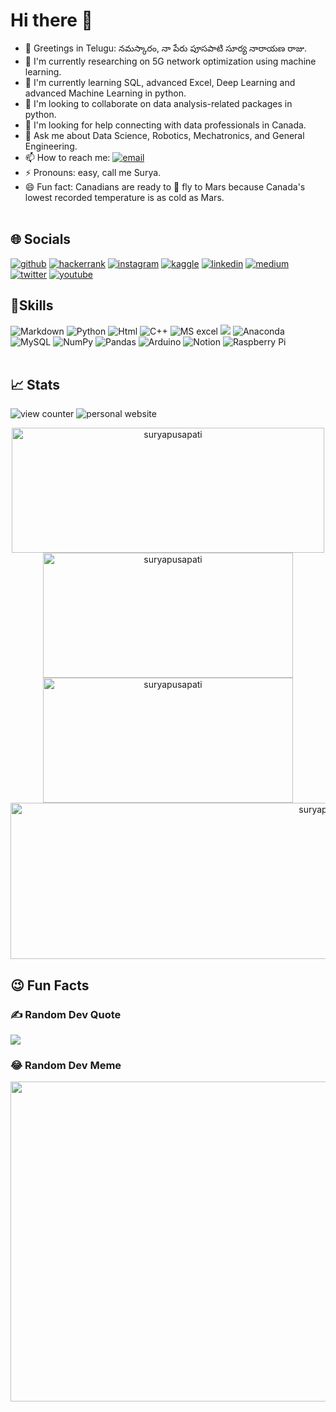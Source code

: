 
#  Hi there 👋 

- 🔮 Greetings in Telugu: నమస్కారం, నా పేరు పూసపాటి సూర్య నారాయణ రాజు.
- 🔭 I'm currently researching on 5G network optimization using machine learning.
- 🌱 I'm currently learning SQL, advanced Excel, Deep Learning and advanced Machine Learning in python. 
- 👯 I'm looking to collaborate on data analysis-related packages in python.
- 🤔 I'm looking for help connecting with data professionals in Canada.
- 💬 Ask me about Data Science, Robotics, Mechatronics, and General Engineering.
- 📫 How to reach me: [![email](https://img.shields.io/badge/Email:_contact@suryapusapati.com-D14836?style=flat-square&logo=gmail&logoColor=white)](mailto:contact@suryapusapati.com)
- ⚡ Pronouns: easy, call me Surya.
- 😄 Fun fact: Canadians are ready to 🚀 fly to Mars because Canada's lowest recorded temperature is as cold as Mars.
<br><br>

## 🌐 Socials
[![github](https://img.shields.io/badge/GitHub-100000?style=for-the-badge&logo=github&logoColor=white)](https://github.com/suryapusapati) [![hackerrank](https://img.shields.io/badge/-Hackerrank-2EC866?style=for-the-badge&logo=HackerRank&logoColor=white)](https://www.hackerrank.com/SuryaPusapati) [![instagram](https://img.shields.io/badge/Instagram-E4405F?style=for-the-badge&logo=instagram&logoColor=white)](https://www.instagram.com/suryapusapati) [![kaggle](https://img.shields.io/badge/Kaggle-20BEFF?style=for-the-badge&logo=Kaggle&logoColor=white)](https://www.kaggle.com/surya39) [ ![linkedin](https://img.shields.io/badge/LinkedIn-0077B5?style=for-the-badge&logo=linkedin&logoColor=white)](https://www.linkedin.com/in/suryanarayanaraju-pusapati-30517a15a) [![medium](https://img.shields.io/badge/Medium-12100E?style=for-the-badge&logo=medium&logoColor=white)](https://medium.com/@suryapusapati) [![twitter](https://img.shields.io/badge/Twitter-1DA1F2?style=for-the-badge&logo=twitter&logoColor=white)](https://twitter.com/SuryaPusapati39) [![youtube](https://img.shields.io/badge/YouTube-FF0000?style=for-the-badge&logo=youtube&logoColor=white)](https://www.youtube.com/channel/UCJhMTQilHIWgVTcOCtCHmGQ) 
<br>
[![]()]()
<!-- [![quora](https://img.shields.io/badge/Quora-%23B92B27.svg?&style=for-the-badge&logo=Quora&logoColor=white)]() [![facebook](https://img.shields.io/badge/Facebook-1877F2?style=for-the-badge&logo=facebook&logoColor=white)]() [![leetcode](https://img.shields.io/badge/-LeetCode-FFA116?style=for-the-badge&logo=LeetCode&logoColor=black)]() [![researchgate](https://img.shields.io/badge/Research_Gate-00CCBB.svg?&style=for-the-badge&logo=ResearchGate&logoColor=white)]() [![stack overflow](https://img.shields.io/badge/Stack_Overflow-FE7A16?style=for-the-badge&logo=stack-overflow&logoColor=white)](https://stackoverflow.com/users/18959493/surya-pusapati) [![](https://img.shields.io/badge/Blog%20Site-Surya%20Pusapati-dodgerblue)](https://suryapusapati.com/blog) 
[![]()]()
[![]()]()
[![]()]() -->

## 🌟Skills
 ![Markdown](https://img.shields.io/badge/markdown-%23000000.svg?style=for-the-badge&logo=markdown&logoColor=white) ![Python](https://img.shields.io/badge/python-3670A0?style=for-the-badge&logo=python&logoColor=ffdd54) ![Html](https://img.shields.io/badge/HTML-239120?style=for-the-badge&logo=html5&logoColor=white) ![C++](https://img.shields.io/badge/C%23-239120?style=for-the-badge&logo=c-sharp&logoColor=white) ![MS excel](https://img.shields.io/badge/Microsoft_Excel-217346?style=for-the-badge&logo=microsoft-excel&logoColor=white) ![](https://img.shields.io/badge/Microsoft_Office-D83B01?style=for-the-badge&logo=microsoft-office&logoColor=white) ![Anaconda](https://img.shields.io/badge/Anaconda-%2344A833.svg?style=for-the-badge&logo=anaconda&logoColor=white)     ![MySQL](https://img.shields.io/badge/mysql-%2300f.svg?style=for-the-badge&logo=mysql&logoColor=white)  ![NumPy](https://img.shields.io/badge/numpy-%23013243.svg?style=for-the-badge&logo=numpy&logoColor=white)  ![Pandas](https://img.shields.io/badge/pandas-%23150458.svg?style=for-the-badge&logo=pandas&logoColor=white) ![Arduino](https://img.shields.io/badge/-Arduino-00979D?style=for-the-badge&logo=Arduino&logoColor=white)   ![Notion](https://img.shields.io/badge/Notion-%23000000.svg?style=for-the-badge&logo=notion&logoColor=white) ![Raspberry Pi](https://img.shields.io/badge/-RaspberryPi-C51A4A?style=for-the-badge&logo=Raspberry-Pi) 
<br><br>

## 📈 Stats

![view counter](https://komarev.com/ghpvc/?username=suryapusapati&label=Profile%20views&color=0e75b6&style=flat) ![personal website](https://img.shields.io/website-up-down-green-red/https/suryapusapati.com.svg)
<div align="center">
    <img align="center" src="https://github-readme-stats.vercel.app/api/top-langs?username=suryapusapati&show_icons=true&locale=en&layout=compact" alt="suryapusapati" width="500" height="200"/>
    <br>
    <img src="https://github-readme-streak-stats.herokuapp.com/?user=suryapusapati&" alt="suryapusapati" width="400" height="200"/>
    <img src="https://github-readme-stats.vercel.app/api?username=suryapusapati&show_icons=true&locale=en" alt="suryapusapati" width="400" height="200"/>
    <img src="https://github-profile-trophy.vercel.app/?username=suryapusapati" alt="suryapusapati" width="1000" height="250"/>
    
</div>

## 😉 Fun Facts

###  ✍️ Random Dev Quote

![](https://quotes-github-readme.vercel.app/api?type=horizontal&theme=gruvbox)

###  😂 Random Dev Meme

<img src="https://random-memer.herokuapp.com/" width="512px"/>

